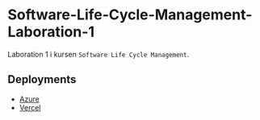 # Software-Life-Cycle-Management-Laboration-1

Laboration 1 i kursen `Software Life Cycle Management`.

## Deployments
- [Azure](https://red-coast-0e00e8e03.2.azurestaticapps.net/)
- [Vercel](https://vercel.com/slcm/slcm-svantejonsson/FcJVCAQgLwPGCgR2MerBqA2sjQvx)
